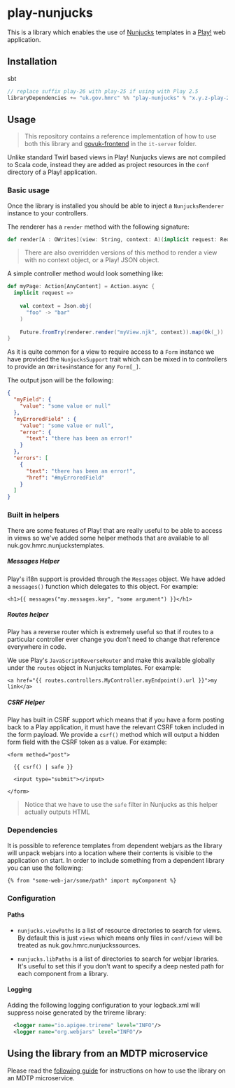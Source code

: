 # play-nunjucks

This is a library which enables the use of [Nunjucks](https://mozilla.github.io/uk.gov.hmrc.nunjucks/)
templates in a [Play!](https://www.playframework.com/) web application.

## Installation

sbt
```scala
// replace suffix play-26 with play-25 if using with Play 2.5
libraryDependencies += "uk.gov.hmrc" %% "play-nunjucks" % "x.y.z-play-26"
```

## Usage

> This repository contains a reference implementation of how
to use both this library and [govuk-frontend](https://github.com/alphagov/govuk-frontend)
in the `it-server` folder.

Unlike standard Twirl based views in Play! Nunjucks views are
not compiled to Scala code, instead they are 
added as project resources in the `conf` directory of a Play!
application.

### Basic usage

Once the library is installed you should be able to inject a
`NunjucksRenderer` instance to your controllers.

The renderer has a `render` method with the following signature:

```scala
def render[A : OWrites](view: String, context: A)(implicit request: RequestHeader): Try[Html]
```

> There are also overridden versions of this method to render
a view with no context object, or a Play! JSON object.

A simple controller method would look something like:

```scala
def myPage: Action[AnyContent] = Action.async {
  implicit request =>
    
    val context = Json.obj(
      "foo" -> "bar"
    )
  
    Future.fromTry(renderer.render("myView.njk", context)).map(Ok(_))
}
```

As it is quite common for a view to require access to a `Form`
instance we have provided the `NunjucksSupport` trait which
can be mixed in to controllers to provide an `OWrites`instance
for any `Form[_]`.

The output json will be the following:

```json
{
  "myField": {
    "value": "some value or null"
  },
  "myErroredField" : {
    "value": "some value or null",
    "error": {
      "text": "there has been an error!"
    }
  },
  "errors": [
    {
      "text": "there has been an error!",
      "href": "#myErroredField"
    }
  ]
}
```

### Built in helpers

There are some features of Play! that are really useful to be
able to access in views so we've added some helper methods 
that are available to all nuk.gov.hmrc.nunjuckstemplates.

##### Messages Helper

Play's i18n support is provided through the `Messages` object.
We have added a `messages()` function which delegates to this
object. For example:

```nunjucks
<h1>{{ messages("my.messages.key", "some argument") }}</h1>
```

##### Routes helper

Play has a reverse router which is extremely useful so that
if routes to a particular controller ever change you don't
need to change that reference everywhere in code.

We use Play's `JavaScriptReverseRouter` and make this available
globally under the `routes` object in Nunjucks templates. For example:

```nunjucks
<a href="{{ routes.controllers.MyController.myEndpoint().url }}">my link</a>
```

##### CSRF Helper

Play has built in CSRF support which means that if you have a form
posting back to a Play application, it must have the relevant
CSRF token included in the form payload. We provide a `csrf()`
method which will output a hidden form field with the CSRF
token as a value. For example:

```nunjucks
<form method="post">

  {{ csrf() | safe }}
  
  <input type="submit"></input>
  
</form>
```

> Notice that we have to use the `safe` filter in Nunjucks as this
helper actually outputs HTML

### Dependencies

It is possible to reference templates from dependent webjars as
the library will unpack webjars into a location where their
contents is visible to the application on start. In order to
include something from a dependent library you can use the
following:

```nunjucks
{% from "some-web-jar/some/path" import myComponent %}
```

### Configuration
#### Paths
- `nunjucks.viewPaths` is a list of resource directories to search
for views. By default this is just `views` which means only files in
`conf/views` will be treated as nuk.gov.hmrc.nunjuckssources.

- `nunjucks.libPaths` is a list of directories to search
for webjar libraries. It's useful to set this if you don't want to
specify a deep nested path for each component from a library.

#### Logging
Adding the following logging configuration to your logback.xml will suppress noise generated by the trireme library:

```xml
  <logger name="io.apigee.trireme" level="INFO"/>
  <logger name="org.webjars" level="INFO"/>
```

## Using the library from an MDTP microservice

Please read the [following guide](/docs/getting-started-mdtp.md) for instructions on how to use
the library on an MDTP microservice.
